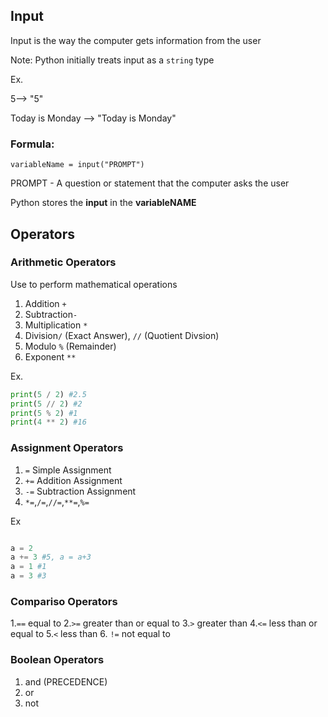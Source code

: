 ## Input 
Input is the way the computer gets information from the user

Note: Python initially treats input as a `string` type

Ex. 

5--> "5" 

Today is Monday --> "Today is Monday"

### Formula:
`variableName = input("PROMPT")`

PROMPT - A question or statement that the computer asks the user

Python stores the __input__ in the __variableNAME__

## Operators
### Arithmetic Operators
Use to perform mathematical operations

1. Addition `+`
2. Subtraction`-`
3. Multiplication `*`
4. Division`/` (Exact Answer), `//` (Quotient Divsion)
5. Modulo `%` (Remainder)
6. Exponent `**`

Ex.
```python #Code Block
print(5 / 2) #2.5
print(5 // 2) #2
print(5 % 2) #1
print(4 ** 2) #16
```

### Assignment Operators

1. `=` Simple Assignment
2. `+=` Addition Assignment
3. `-=` Subtraction Assignment
4. `*=`,`/=`,`//=`,`**=`,`%=`

Ex
```python

a = 2
a += 3 #5, a = a+3
a = 1 #1
a = 3 #3
```
### Compariso Operators

1.`==` equal to
2.`>=` greater than or equal to
3.`>` greater than
4.`<=` less than or equal to
5.`<` less than
6. `!=` not equal to

### Boolean Operators
1. and (PRECEDENCE)
2. or
3. not
